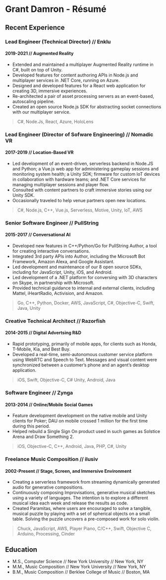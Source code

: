 # Grant Damron - Résumé

## Recent Experience

### Lead Engineer (Technical Director) <span class="light">//</span> <span class="accent">Enklu</span>
#### 2019-2021 <span class="light">//</span> Augmented Reality

- Extended and maintained a multiplayer Augmented Reality runtime in C#, built on top of Unity.
- Developed features for content authoring APIs in Node.js and multiplayer services in .NET Core, running on Azure.
- Designed and developed features for a React web application for creating 3D, immersive experiences.
- Re-architected a pair of asset processing servers as an event-based, autoscaling pipeline.
- Created an open source Node.js SDK for abstracting socket connections with our multiplayer service.
> C#, Node.Js, React, Azure, HoloLens

### Lead Engineer (Director of Sofware Engineering) <span class="light">//</span> <span class="accent">Nomadic VR</span>
#### 2017-2019 <span class="light">//</span> Location-Based VR

- Led development of an event-driven, serverless backend in Node.JS and Python; a Vue.js web app for administering gameplay sessions and monitoring system health; a Unity SDK; firmware for custom IoT devices in collaboration with hardware teams; and .NET Core services for managing multiplayer sessions and player flow.
- Consulted with content partners to craft immersive stories using our Unity SDK.
- Occasionally traveled to help venue partners open new locations.
> C#, Node.js, C++, Vue.js, Serverless, Motive, Unity, IoT, AWS

### Senior Software Engineer <span class="light">//</span> <span class="accent">PullString</span>
#### 2015-2017 <span class="light">//</span> Conversational AI

- Developed new features in C++/Python/Go for PullString Author, a tool for creating interactive conversations.
- Integrated 3rd party APIs into Author, including the Microsoft Bot Framework, Amazon Alexa, and Google Assistant.
- Led development and maintenance of our 8 open source SDKs, including for JavaScript, Unity, iOS, and Android.
- Led development of a .NET platform for conversing with 3D characters on Skype, in partnership with Microsoft.
- Provided technical guidance to internal and external clients, including Mattel, iHeartRadio, Activision, and Amazon.
> Go, C++, Python, Docker, AWS, JavaScript, C#, Objective-C, Swift, Java, Unity

### Creative Technical Architect <span class="light">//</span> <span class="accent">Razorfish</span>
#### 2014-2015 <span class=light>//</span> Digital Advertsing R&D

- Rapid prototyping, primarily of mobile apps, for clients such as Honda, T-Mobile, Kia, and Best Buy.
- Developed a real-time, semi-autonomous customer service platform using WebRTC and Speech to Text. Messages and visual content were synchronized between a customer’s phone and an agent’s desktop application.
> iOS, Swift, Objective-C, C# Unity, Android, Java

### Software Engineer <span class="light">//</span> <span class="accent">Zynga</span>
#### 2013-2014 <span class="light">//</span> Online/Mobile Social Games

- Feature development development on the native mobile and Unity clients for Poker; DAU on mobile crossed 1 million for the first time during this period.
- Helped rebuild a Single Sign On product used in such games as Solstice Arena and Draw Something 2.
> iOS, Objective-C, C++, Android, Java, PHP, C#, Unity

### Freelance Music Composition <span class="light">//</span> <span class="accent">ilusiv</span>
#### 2002-Present <span class="light">//</span> Stage, Screen, and Immersive Environment

- Creating a serverless framework from streaming dynamically generated audio for generative compositions.
- Continuously composing Improvisations, generative musical sketches using a variety of languages. The intention is to explore a different musical idea each week and release the results as code.
- Created Paramitas, where users are encouraged to solve a tangible, musical puzzle by playing with a set of spherical objects on a small table. Solving the puzzle uncovers a pre-composed work for solo violin.
> Chuck, JavaScript, AWS, Player Piano, C/C++, Swift, Objective C, Arduino, Processing, Cinder

## Education

- M.S., Computer Science <span class="light">//</span> New York University <span class="light">//</span> New York, NY
- M.M., Music Composition <span class="light">//</span> New York University <span class="light">//</span> New York, NY
- B.M., Music Composition <span class="light">//</span> Berklee College of Music <span class="light">//</span> Boston, MA
